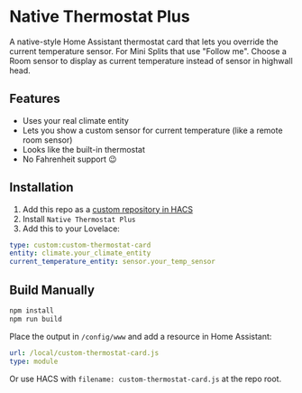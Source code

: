 
# Native Thermostat Plus

A native-style Home Assistant thermostat card that lets you override the current temperature sensor. For Mini Splits that use "Follow me". Choose a Room sensor to display as current temperature instead of sensor in highwall head.   

## Features
- Uses your real climate entity
- Lets you show a custom sensor for current temperature (like a remote room sensor)
- Looks like the built-in thermostat
- No Fahrenheit support 😉

## Installation
1. Add this repo as a [custom repository in HACS](https://hacs.xyz/docs/faq/custom_repositories/)
2. Install `Native Thermostat Plus`
3. Add this to your Lovelace:

```yaml
type: custom:custom-thermostat-card
entity: climate.your_climate_entity
current_temperature_entity: sensor.your_temp_sensor
```

## Build Manually
```bash
npm install
npm run build
```
Place the output in `/config/www` and add a resource in Home Assistant:
```yaml
url: /local/custom-thermostat-card.js
type: module
```

Or use HACS with `filename: custom-thermostat-card.js` at the repo root.